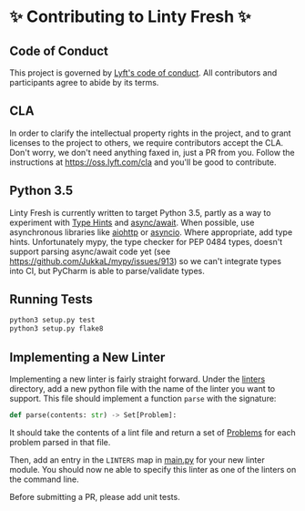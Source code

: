 :sparkles: Contributing to Linty Fresh :sparkles:
=================================================

Code of Conduct
---------------

This project is governed by [Lyft's code of conduct](https://github.com/lyft/code-of-conduct).
All contributors and participants agree to abide by its terms.

CLA
---
In order to clarify the intellectual property rights in the project, and to
grant licenses to the project to others, we require contributors accept the
CLA.  Don't worry, we don't need anything faxed in, just a PR from you.  Follow
the instructions at https://oss.lyft.com/cla and you'll be good to
contribute.

Python 3.5
----------
Linty Fresh is currently written to target Python 3.5, partly as a way to
experiment with [Type Hints](https://www.python.org/dev/peps/pep-0484/) and
[async/await](https://www.python.org/dev/peps/pep-0492/).  When possible, use
asynchronous libraries like [aiohttp](https://github.com/KeepSafe/aiohttp) or
 [asyncio](https://docs.python.org/3/library/asyncio.html).  Where appropriate,
 add type hints.  Unfortunately mypy, the type checker for PEP 0484 types,
 doesn't support parsing async/await code yet (see
 https://github.com/JukkaL/mypy/issues/913) so we can't integrate types into
 CI, but PyCharm is able to parse/validate types.

Running Tests
-------------
```py
python3 setup.py test
python3 setup.py flake8
```

Implementing a New Linter
-------------------------

Implementing a new linter is fairly straight forward.  Under the
[linters](linty_fresh/linters/) directory, add a new python file with the name 
of the linter you want to support.  This file should implement a function 
`parse` with the signature:

```py
def parse(contents: str) -> Set[Problem]:
```

It should take the contents of a lint file and return a set of
[Problems](linty_fresh/problem.py) for each problem parsed in that file.

Then, add an entry in the `LINTERS` map in [main.py](linty_fresh/main.py#L15)
for your new linter module.  You should now ne able to specify this linter as
one of the linters on the command line.

Before submitting a PR, please add unit tests.
